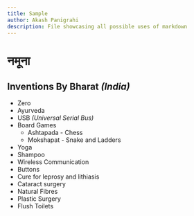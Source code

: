 ```yaml
---
title: Sample
author: Akash Panigrahi
description: File showcasing all possible uses of markdown
---
```


# नमूना

## Inventions By Bharat *(India)*

- Zero
- Ayurveda
- USB *(Universal Serial Bus)*
- Board Games
  - Ashtapada - Chess
  - Mokshapat - Snake and Ladders
- Yoga
- Shampoo
- Wireless Communication
- Buttons
- Cure for leprosy and lithiasis
- Cataract surgery
- Natural Fibres
- Plastic Surgery
- Flush Toilets
